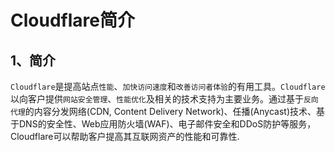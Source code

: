 # Cloudflare简介

## 1、简介
`Cloudflare`是提高站点`性能`、`加快访问速度`和`改善访问者体验`的有用工具。`Cloudflare`以向客户提供`网站安全管理`、`性能优化`及相关的技术支持为主要业务。通过基于`反向代理`的内容分发网络(CDN, Content Delivery Network)、任播(Anycast)技术、基于DNS的安全性、Web应用防火墙(WAF)、电子邮件安全和DDoS防护等服务，Cloudflare可以帮助客户提高其互联网资产的性能和可靠性.

## 
